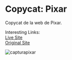 # Copycat: Pixar
Copycat de la web de Pixar.<br>

Interesting Links:<br>
<a href="https://alejandroochandodev.github.io/pixar/">Live Site</a><br>
<a href="https://www.pixar.com/">Original Site<a><br>

![capturapixar](https://user-images.githubusercontent.com/129302754/230746352-ed3ec0d6-a611-413d-a425-ca56a0a02c0f.png)
